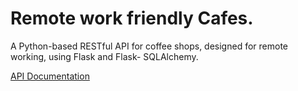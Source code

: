 # Remote work friendly Cafes.
A Python-based RESTful API for coffee shops, designed for remote working, using Flask and Flask- 
SQLAlchemy. 
 
[API Documentation](https://documenter.getpostman.com/view/19103825/2s946fdsi6)

